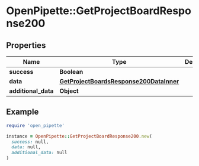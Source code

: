 # OpenPipette::GetProjectBoardResponse200

## Properties

| Name | Type | Description | Notes |
| ---- | ---- | ----------- | ----- |
| **success** | **Boolean** |  | [optional] |
| **data** | [**GetProjectBoardsResponse200DataInner**](GetProjectBoardsResponse200DataInner.md) |  | [optional] |
| **additional_data** | **Object** |  | [optional] |

## Example

```ruby
require 'open_pipette'

instance = OpenPipette::GetProjectBoardResponse200.new(
  success: null,
  data: null,
  additional_data: null
)
```

